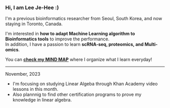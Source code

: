 ### Hi, I am Lee Je-Hee :)
I'm a previous bioinformatics researcher from Seoul, South Korea, and now staying in Toronto, Canada.    

I'm interested in **how to adapt Machine Learning algorithm to Bioinformatics tools** to improve the performance.    
In addition, I have a passion to learn **scRNA-seq, proteomics, and Multi-omics**.    

You can [**check my MIND MAP**](https://jhlee0637.github.io/) where I organize what I learn everyday!    

---

November, 2023
- I'm focusing on studying Linear Algeba through Khan Academy video lessons in this month.
- Also plannnig to find other certification programs to prove my knowledge in linear algebra.
